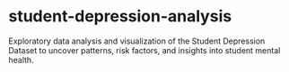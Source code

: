 # student-depression-analysis
Exploratory data analysis and visualization of the Student Depression Dataset to uncover patterns, risk factors, and insights into student mental health.
